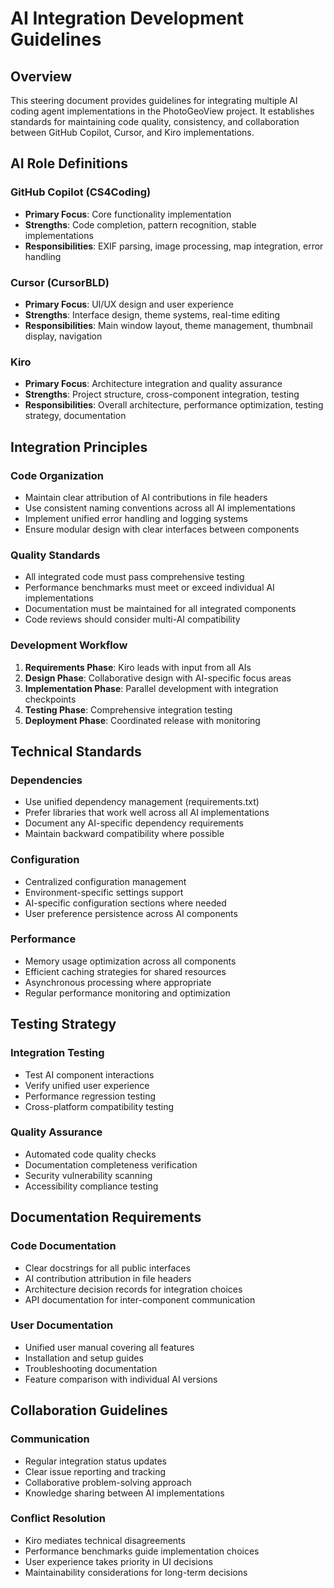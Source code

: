 # AI Integration Development Guidelines

## Overview

This steering document provides guidelines for integrating multiple AI coding agent implementations in the PhotoGeoView project. It establishes standards for maintaining code quality, consistency, and collaboration between GitHub Copilot, Cursor, and Kiro implementations.

## AI Role Definitions

### GitHub Copilot (CS4Coding)
- **Primary Focus**: Core functionality implementation
- **Strengths**: Code completion, pattern recognition, stable implementations
- **Responsibilities**: EXIF parsing, image processing, map integration, error handling

### Cursor (CursorBLD)
- **Primary Focus**: UI/UX design and user experience
- **Strengths**: Interface design, theme systems, real-time editing
- **Responsibilities**: Main window layout, theme management, thumbnail display, navigation

### Kiro
- **Primary Focus**: Architecture integration and quality assurance
- **Strengths**: Project structure, cross-component integration, testing
- **Responsibilities**: Overall architecture, performance optimization, testing strategy, documentation

## Integration Principles

### Code Organization
- Maintain clear attribution of AI contributions in file headers
- Use consistent naming conventions across all AI implementations
- Implement unified error handling and logging systems
- Ensure modular design with clear interfaces between components

### Quality Standards
- All integrated code must pass comprehensive testing
- Performance benchmarks must meet or exceed individual AI implementations
- Documentation must be maintained for all integrated components
- Code reviews should consider multi-AI compatibility

### Development Workflow
1. **Requirements Phase**: Kiro leads with input from all AIs
2. **Design Phase**: Collaborative design with AI-specific focus areas
3. **Implementation Phase**: Parallel development with integration checkpoints
4. **Testing Phase**: Comprehensive integration testing
5. **Deployment Phase**: Coordinated release with monitoring

## Technical Standards

### Dependencies
- Use unified dependency management (requirements.txt)
- Prefer libraries that work well across all AI implementations
- Document any AI-specific dependency requirements
- Maintain backward compatibility where possible

### Configuration
- Centralized configuration management
- Environment-specific settings support
- AI-specific configuration sections where needed
- User preference persistence across AI components

### Performance
- Memory usage optimization across all components
- Efficient caching strategies for shared resources
- Asynchronous processing where appropriate
- Regular performance monitoring and optimization

## Testing Strategy

### Integration Testing
- Test AI component interactions
- Verify unified user experience
- Performance regression testing
- Cross-platform compatibility testing

### Quality Assurance
- Automated code quality checks
- Documentation completeness verification
- Security vulnerability scanning
- Accessibility compliance testing

## Documentation Requirements

### Code Documentation
- Clear docstrings for all public interfaces
- AI contribution attribution in file headers
- Architecture decision records for integration choices
- API documentation for inter-component communication

### User Documentation
- Unified user manual covering all features
- Installation and setup guides
- Troubleshooting documentation
- Feature comparison with individual AI versions

## Collaboration Guidelines

### Communication
- Regular integration status updates
- Clear issue reporting and tracking
- Collaborative problem-solving approach
- Knowledge sharing between AI implementations

### Conflict Resolution
- Kiro mediates technical disagreements
- Performance benchmarks guide implementation choices
- User experience takes priority in UI decisions
- Maintainability considerations for long-term decisions
